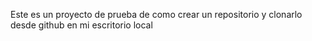 Este es un proyecto de prueba de como crear un repositorio y clonarlo desde github en mi escritorio local
